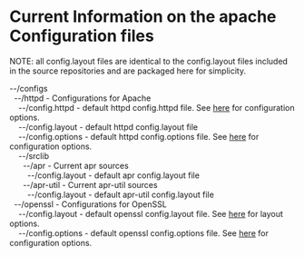 # Current Information on the apache Configuration files
NOTE: all config.layout files are identical to the config.layout files included in the source repositories and are packaged here for simplicity.<br/>

--/configs<br/>
&nbsp;&nbsp;--/httpd - Configurations for Apache<br/>
&nbsp;&nbsp;&nbsp;&nbsp;--/config.httpd - default httpd config.httpd file. See [here](docs/CONFIG_HTTPD.md) for configuration options.<br/>
&nbsp;&nbsp;&nbsp;&nbsp;--/config.layout - default httpd config.layout file<br/>
&nbsp;&nbsp;&nbsp;&nbsp;--/config.options - default httpd config.options file. See [here](docs/CONFIG_OPTIONS.md) for configuration options.<br/>
&nbsp;&nbsp;&nbsp;&nbsp;--/srclib<br/>
&nbsp;&nbsp;&nbsp;&nbsp;&nbsp;&nbsp;--/apr - Current apr sources<br/>
&nbsp;&nbsp;&nbsp;&nbsp;&nbsp;&nbsp;&nbsp;&nbsp;--/config.layout - default apr config.layout file<br/>
&nbsp;&nbsp;&nbsp;&nbsp;&nbsp;&nbsp;--/apr-util - Current apr-util sources<br/>
&nbsp;&nbsp;&nbsp;&nbsp;&nbsp;&nbsp;&nbsp;&nbsp;--/config.layout - default apr-util config.layout file<br/>
&nbsp;&nbsp;--/openssl - Configurations for OpenSSL<br/>
&nbsp;&nbsp;&nbsp;&nbsp;--/config.layout - default openssl config.layout file. See [here](docs/SSL_CONFIG_LAYOUT.md) for layout options.<br/>
&nbsp;&nbsp;&nbsp;&nbsp;--/config.options - default openssl config.options file. See [here](docs/SSL_CONFIG_OPTIONS.md) for configuration options.<br/>
